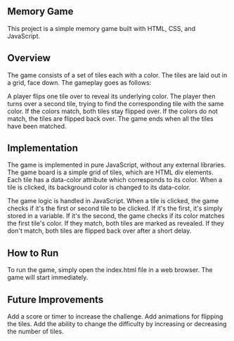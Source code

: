 ## Memory Game
This project is a simple memory game built with HTML, CSS, and JavaScript.

## Overview
The game consists of a set of tiles each with a color. The tiles are laid out in a grid, face down. The gameplay goes as follows:

A player flips one tile over to reveal its underlying color.
The player then turns over a second tile, trying to find the corresponding tile with the same color.
If the colors match, both tiles stay flipped over.
If the colors do not match, the tiles are flipped back over.
The game ends when all the tiles have been matched.
## Implementation
The game is implemented in pure JavaScript, without any external libraries. The game board is a simple grid of tiles, which are HTML div elements. Each tile has a data-color attribute which corresponds to its color. When a tile is clicked, its background color is changed to its data-color.

The game logic is handled in JavaScript. When a tile is clicked, the game checks if it's the first or second tile to be clicked. If it's the first, it's simply stored in a variable. If it's the second, the game checks if its color matches the first tile's color. If they match, both tiles are marked as revealed. If they don't match, both tiles are flipped back over after a short delay.

## How to Run
To run the game, simply open the index.html file in a web browser. The game will start immediately.

## Future Improvements
Add a score or timer to increase the challenge.
Add animations for flipping the tiles.
Add the ability to change the difficulty by increasing or decreasing the number of tiles.
